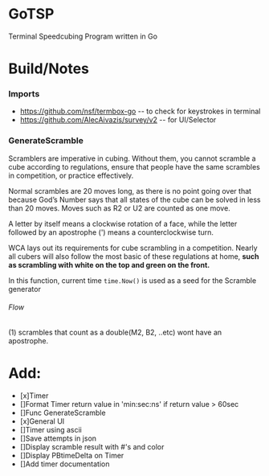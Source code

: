 # GoTSP
Terminal Speedcubing Program written in Go


# Build/Notes

### Imports

* https://github.com/nsf/termbox-go -- to check for keystrokes in terminal
* https://github.com/AlecAivazis/survey/v2 -- for UI/Selector

### GenerateScramble
Scramblers are imperative in cubing. Without them, you cannot scramble a cube according to regulations, ensure that people have the same scrambles in competition, or practice effectively.

Normal scrambles are 20 moves long, as there is no point going over that because God’s Number says that all states of the cube can be solved in less than 20 moves. Moves such as R2 or U2 are counted as one move.

A letter by itself means a clockwise rotation of a face, while the letter followed by an apostrophe (') means a counterclockwise turn.

WCA lays out its requirements for cube scrambling in a competition. Nearly all cubers will also follow the most basic of these regulations at home, **such as scrambling with white on the top and green on the front.**

In this function, current time `time.Now()` is used as a seed for the Scramble generator

###### Flow
(1) scrambles that count as a double(M2, B2, ..etc) wont have an apostrophe.

# Add:
- [x]Timer
- []Format Timer return value in 'min:sec:ns' if return value > 60sec
- []Func GenerateScramble
- [x]General UI
- []Timer using ascii
- []Save attempts in json
- []Display scramble result with #'s and color
- []Display PBtimeDelta on Timer
- []Add timer documentation


